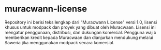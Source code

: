 # muracwann-license
Repository ini berisi teks lengkap dari "Muracwann License" versi 1.0, lisensi khusus untuk modpack dan proyek yang dibuat oleh Muracwaan. Lisensi ini mengatur penggunaan, distribusi, dan dukungan komersial. Pengguna wajib memberikan kredit kepada Muracwaan dan dianjurkan mendukung melalui Saweria jika menggunakan modpack secara komersial.
